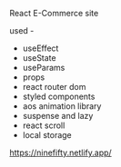 React E-Commerce site

used - 
- useEffect
- useState
- useParams 
- props
- react router dom
- styled components
- aos animation library
- suspense and lazy
- react scroll
- local storage


https://ninefifty.netlify.app/
